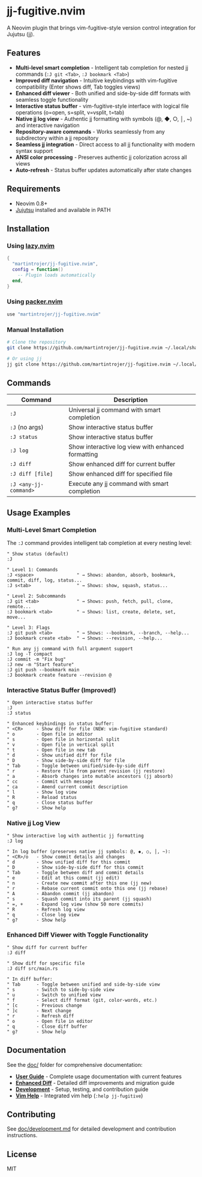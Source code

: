 # jj-fugitive.nvim

A Neovim plugin that brings vim-fugitive-style version control integration for Jujutsu (jj).

## Features

- **Multi-level smart completion** - Intelligent tab completion for nested jj commands (`:J git <Tab>`, `:J bookmark <Tab>`)
- **Improved diff navigation** - Intuitive keybindings with vim-fugitive compatibility (Enter shows diff, Tab toggles views)
- **Enhanced diff viewer** - Both unified and side-by-side diff formats with seamless toggle functionality
- **Interactive status buffer** - vim-fugitive-style interface with logical file operations (o=open, s=split, v=vsplit, t=tab)
- **Native jj log view** - Authentic jj formatting with symbols (@, ◆, ○, │, ~) and interactive navigation
- **Repository-aware commands** - Works seamlessly from any subdirectory within a jj repository
- **Seamless jj integration** - Direct access to all jj functionality with modern syntax support
- **ANSI color processing** - Preserves authentic jj colorization across all views
- **Auto-refresh** - Status buffer updates automatically after state changes

## Requirements

- Neovim 0.8+
- [Jujutsu](https://github.com/martinvonz/jj) installed and available in PATH

## Installation

### Using [lazy.nvim](https://github.com/folke/lazy.nvim)

```lua
{
  "martintrojer/jj-fugitive.nvim",
  config = function()
    -- Plugin loads automatically
  end,
}
```

### Using [packer.nvim](https://github.com/wbthomason/packer.nvim)

```lua
use "martintrojer/jj-fugitive.nvim"
```

### Manual Installation

```bash
# Clone the repository
git clone https://github.com/martintrojer/jj-fugitive.nvim ~/.local/share/nvim/site/pack/plugins/start/jj-fugitive.nvim

# Or using jj
jj git clone https://github.com/martintrojer/jj-fugitive.nvim ~/.local/share/nvim/site/pack/plugins/start/jj-fugitive.nvim
```

## Commands

| Command | Description |
|---------|-------------|
| `:J` | Universal jj command with smart completion |
| `:J` (no args) | Show interactive status buffer |
| `:J status` | Show interactive status buffer |
| `:J log` | Show interactive log view with enhanced formatting |
| `:J diff` | Show enhanced diff for current buffer |
| `:J diff [file]` | Show enhanced diff for specified file |
| `:J <any-jj-command>` | Execute any jj command with smart completion |

## Usage Examples

### Multi-Level Smart Completion

The `:J` command provides intelligent tab completion at every nesting level:

```vim
" Show status (default)
:J

" Level 1: Commands
:J <space>                " → Shows: abandon, absorb, bookmark, commit, diff, log, status...
:J s<tab>                 " → Shows: show, squash, status...

" Level 2: Subcommands
:J git <tab>              " → Shows: push, fetch, pull, clone, remote...
:J bookmark <tab>         " → Shows: list, create, delete, set, move...

" Level 3: Flags
:J git push <tab>         " → Shows: --bookmark, --branch, --help...
:J bookmark create <tab>  " → Shows: --revision, --help...

" Run any jj command with full argument support
:J log -T compact
:J commit -m "Fix bug"
:J new -m "Start feature"
:J git push --bookmark main
:J bookmark create feature --revision @
```

### Interactive Status Buffer (Improved!)

```vim
" Open interactive status buffer
:J
:J status

" Enhanced keybindings in status buffer:
" <CR>     - Show diff for file (NEW: vim-fugitive standard)
" o        - Open file in editor
" s        - Open file in horizontal split
" v        - Open file in vertical split
" t        - Open file in new tab
" d        - Show unified diff for file
" D        - Show side-by-side diff for file
" Tab      - Toggle between unified/side-by-side diff
" r        - Restore file from parent revision (jj restore)
" a        - Absorb changes into mutable ancestors (jj absorb)
" cc       - Commit with message
" ca       - Amend current commit description
" l        - Show log view
" R        - Reload status
" q        - Close status buffer
" g?       - Show help
```

### Native jj Log View

```vim
" Show interactive log with authentic jj formatting
:J log

" In log buffer (preserves native jj symbols: @, ◆, ○, │, ~):
" <CR>/o   - Show commit details and changes
" d        - Show unified diff for this commit
" D        - Show side-by-side diff for this commit
" Tab      - Toggle between diff and commit details
" e        - Edit at this commit (jj edit)
" n        - Create new commit after this one (jj new)
" r        - Rebase current commit onto this one (jj rebase)
" A        - Abandon commit (jj abandon)
" s        - Squash commit into its parent (jj squash)
" =, +     - Expand log view (show 50 more commits)
" R        - Refresh log view
" q        - Close log view
" g?       - Show help
```

### Enhanced Diff Viewer with Toggle Functionality

```vim
" Show diff for current buffer
:J diff

" Show diff for specific file
:J diff src/main.rs

" In diff buffer:
" Tab      - Toggle between unified and side-by-side view
" s        - Switch to side-by-side view
" u        - Switch to unified view
" f        - Select diff format (git, color-words, etc.)
" [c       - Previous change
" ]c       - Next change
" r        - Refresh diff
" o        - Open file in editor
" q        - Close diff buffer
" g?       - Show help
```

## Documentation

See the [doc/](doc/) folder for comprehensive documentation:

- **[User Guide](doc/README.md)** - Complete usage documentation with current features
- **[Enhanced Diff](doc/enhanced-diff.md)** - Detailed diff improvements and migration guide
- **[Development](doc/development.md)** - Setup, testing, and contribution guide
- **[Vim Help](doc/jj-fugitive.txt)** - Integrated vim help (`:help jj-fugitive`)

## Contributing

See [doc/development.md](doc/development.md) for detailed development and contribution instructions.

## License

MIT
